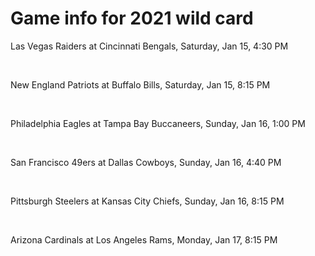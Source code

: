 # Game info for 2021 wild card

Las Vegas Raiders at Cincinnati Bengals, Saturday, Jan 15, 4:30 PM


<br/>

New England Patriots at Buffalo Bills, Saturday, Jan 15, 8:15 PM


<br/>

Philadelphia Eagles at Tampa Bay Buccaneers, Sunday, Jan 16, 1:00 PM


<br/>

San Francisco 49ers at Dallas Cowboys, Sunday, Jan 16, 4:40 PM


<br/>

Pittsburgh Steelers at Kansas City Chiefs, Sunday, Jan 16, 8:15 PM


<br/>

Arizona Cardinals at Los Angeles Rams, Monday, Jan 17, 8:15 PM

